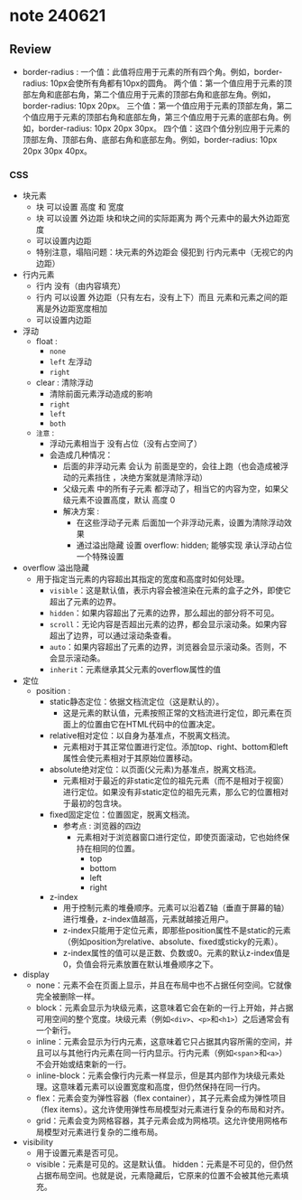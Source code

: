 # note 240621

## Review
- border-radius :
  一个值：此值将应用于元素的所有四个角。例如，border-radius: 10px会使所有角都有10px的圆角。
  两个值：第一个值应用于元素的顶部左角和底部右角，第二个值应用于元素的顶部右角和底部左角。例如，border-radius: 10px 20px。
  三个值：第一个值应用于元素的顶部左角，第二个值应用于元素的顶部右角和底部左角，第三个值应用于元素的底部右角。例如，border-radius: 10px 20px 30px。
  四个值：这四个值分别应用于元素的顶部左角、顶部右角、底部右角和底部左角。例如，border-radius: 10px 20px 30px 40px。
### CSS
- 块元素
  - 块 可以设置 高度 和 宽度
  - 块 可以设置 外边距 块和块之间的实际距离为 两个元素中的最大外边距宽度
  - 可以设置内边距
  - 特别注意，塌陷问题：块元素的外边距会 侵犯到 行内元素中（无视它的内边距）
- 行内元素
  - 行内 没有（由内容填充）
  - 行内 可以设置 外边距（只有左右，没有上下）而且 元素和元素之间的距离是外边距宽度相加
  - 可以设置内边距
- 浮动
  - float :
    - `none`
    - `left` 左浮动
    - `right`
  - clear : 清除浮动
    - 清除前面元素浮动造成的影响
    - `right`
    - `left`
    - `both`
  - `注意` : 
    - 浮动元素相当于 没有占位（没有占空间了）
    - 会造成几种情况：
      - 后面的非浮动元素 会认为 前面是空的，会往上跑（也会造成被浮动的元素挡住 ，决绝方案就是清除浮动）
      - 父级元素 中的所有子元素 都浮动了，相当它的内容为空，如果父级元素不设置高度，默认 高度 0
      - 解决方案 : 
        - 在这些浮动子元素 后面加一个非浮动元素，设置为清除浮动效果
        - 通过溢出隐藏 设置 overflow: hidden; 能够实现 承认浮动占位一个特殊设置
- overflow 溢出隐藏
  - 用于指定当元素的内容超出其指定的宽度和高度时如何处理。
    - `visible`：这是默认值，表示内容会被渲染在元素的盒子之外，即使它超出了元素的边界。
    - `hidden`：如果内容超出了元素的边界，那么超出的部分将不可见。
    - `scroll`：无论内容是否超出元素的边界，都会显示滚动条。如果内容超出了边界，可以通过滚动条查看。
    - `auto`：如果内容超出了元素的边界，浏览器会显示滚动条。否则，不会显示滚动条。
    - `inherit`：元素继承其父元素的overflow属性的值
- 定位
  - position : 
    - static静态定位：依据文档流定位（这是默认的）。
      - 这是元素的默认值，元素按照正常的文档流进行定位，即元素在页面上的位置由它在HTML代码中的位置决定。
    - relative相对定位：以自身为基准点，不脱离文档流。
      - 元素相对于其正常位置进行定位。添加top、right、bottom和left属性会使元素相对于其原始位置移动。
    - absolute绝对定位：以页面(父元素)为基准点，脱离文档流。
      - 元素相对于最近的非static定位的祖先元素（而不是相对于视窗）进行定位。如果没有非static定位的祖先元素，那么它的位置相对于最初的包含块。
    - fixed固定定位：位置固定，脱离文档流。
      - 参考点 : 浏览器的四边
        - 元素相对于浏览器窗口进行定位，即使页面滚动，它也始终保持在相同的位置。
          - top
          - bottom
          - left
          - right
    - z-index
      - 用于控制元素的堆叠顺序。元素可以沿着Z轴（垂直于屏幕的轴）进行堆叠，z-index值越高，元素就越接近用户。
      - z-index只能用于定位元素，即那些position属性不是static的元素（例如position为relative、absolute、fixed或sticky的元素）。
      - z-index属性的值可以是正数、负数或0。元素的默认z-index值是0，负值会将元素放置在默认堆叠顺序之下。
- display
  - none：元素不会在页面上显示，并且在布局中也不占据任何空间。它就像完全被删除一样。
  - block：元素会显示为块级元素，这意味着它会在新的一行上开始，并占据可用空间的整个宽度。块级元素（例如`<div>`、`<p>`和`<h1>`）之后通常会有一个新行。
  - inline：元素会显示为行内元素，这意味着它只占据其内容所需的空间，并且可以与其他行内元素在同一行内显示。行内元素（例如`<span`>和`<a>`）不会开始或结束新的一行。
  - inline-block：元素会像行内元素一样显示，但是其内部作为块级元素处理。这意味着元素可以设置宽度和高度，但仍然保持在同一行内。
  - flex：元素会变为弹性容器（flex container），其子元素会成为弹性项目（flex items）。这允许使用弹性布局模型对元素进行复杂的布局和对齐。
  - grid：元素会变为网格容器，其子元素会成为网格项。这允许使用网格布局模型对元素进行复杂的二维布局。
- visibility
  - 用于设置元素是否可见。
  - visible：元素是可见的。这是默认值。
    hidden：元素是不可见的，但仍然占据布局空间。也就是说，元素隐藏后，它原来的位置不会被其他元素填充。